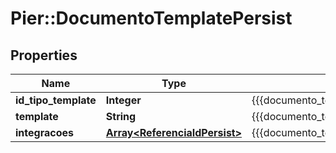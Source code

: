 # Pier::DocumentoTemplatePersist

## Properties
Name | Type | Description | Notes
------------ | ------------- | ------------- | -------------
**id_tipo_template** | **Integer** | {{{documento_template_persist_id_tipo_template_value}}} | [optional] 
**template** | **String** | {{{documento_template_persist_template_value}}} | [optional] 
**integracoes** | [**Array&lt;ReferenciaIdPersist&gt;**](ReferenciaIdPersist.md) | {{{documento_template_persist_integracoes_value}}} | [optional] 


